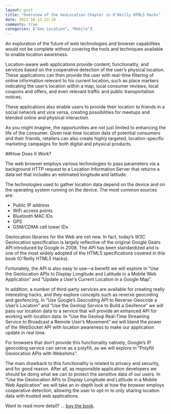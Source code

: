 ```yaml
---
layout: post
title: "Overview of the GeoLocation Chapter in O'Reilly HTML5 Hacks"
date: 2012-10-15 23:19
comments: true
categories: ["Geo Location", "Mobile"]
---
```


An exploration of the future of web technologies and browser capabilities would not be complete without covering the tools and techniques available to enable location awareness.

Location-aware web applications provide content, functionality, and services based on the cooperative detection of the user’s physical location. These applications can then provide the user with real-time filtering of online information relevant to his current location, such as place markers indicating the user’s location within a map, local consumer reviews, local coupons and offers, and even relevant traffic and public transportation notices.

These applications also enable users to provide their location to friends in a social network and vice versa, creating possibilities for meetups and blended online and physical interaction.

As you might imagine, the opportunities are not just limited to enhancing the life of the consumer. Given real-time location data of potential consumers and their friends, retailers can also create highly targeted, location-specific marketing campaigns for both digital and physical products.

##How Does It Work?

The web browser employs various technologies to pass parameters via a background HTTP request to a Location Information Server that returns a data set that includes an estimated longitude and latitude.

The technologies used to gather location data depend on the device and on the operating system running on the device. The most common sources are:

- Public IP address
- WiFi access points
- Bluetooth MAC IDs
- GPS
- GSM/CDMA cell tower IDs

Geolocation libraries for the Web are not new. In fact, today’s W3C Geolocation specification is largely reflective of the original Google Gears API introduced by Google in 2008. The API has been standardized and is one of the most widely adopted of the HTML5 specifications covered in this book (O'Reilly HTML5 Hacks). 

Fortunately, the API is also easy to use—a benefit we will explore in “Use the Geolocation APIs to Display Longitude and Latitude in a Mobile Web Application” and “Update a User’s Current Location in a Google Map”. 

In addition, a number of third-party services are available for creating really interesting hacks, and they explore concepts such as reverse geocoding and geofencing. In “Use Google’s Geocoding API to Reverse-Geocode a User’s Location” and “Use the Geoloqi Service to Build a Geofence” we will pass our location data to a service that will provide an enhanced API for working with location data. 
In “Use the Geoloqi Real-Time Streaming Service to Broadcast a Remote User’s Movement” we will blend the power of the WebSocket API with location awareness to make our application update in real time.

For browsers that don’t provide this functionality natively, Google’s IP geocoding service can serve as a polyfill, as we will explore in “Polyfill Geolocation APIs with Webshims”.

The main drawback to this functionality is related to privacy and security, and for good reason. After all, as responsible application developers we should be doing what we can to protect the sensitive data of our users. In “Use the Geolocation APIs to Display Longitude and Latitude in a Mobile Web Application” we will take an in-depth look at how the browser employs cooperative detection, allowing the user to opt-in to only sharing location data with trusted web applications. 

Want to read more detail? ... [buy the book](http://shop.oreilly.com/product/0636920026273.do?sortby=bestSellers).